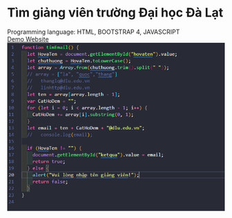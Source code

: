 # Tìm giảng viên trường Đại học Đà Lạt

Programming language: HTML, BOOTSTRAP 4, JAVASCRIPT <br/>
[Demo Website]()
<br />
![Code JS](./image/CodeJS.PNG?raw=true "fileJS")
